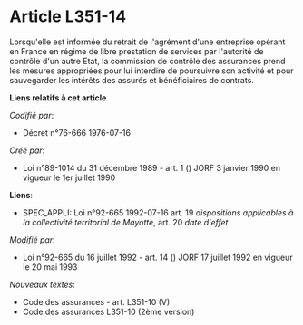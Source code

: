 # Article L351-14

Lorsqu'elle est informée du retrait de l'agrément d'une entreprise opérant en France en régime de libre prestation de
services par l'autorité de contrôle d'un autre Etat, la commission de contrôle des assurances prend les mesures appropriées
pour lui interdire de poursuivre son activité et pour sauvegarder les intérêts des assurés et bénéficiaires de contrats.

**Liens relatifs à cet article**

_Codifié par_:

  - Décret n°76-666 1976-07-16

_Créé par_:

  - Loi n°89-1014 du 31 décembre 1989 - art. 1 () JORF 3 janvier 1990 en vigueur le 1er juillet 1990

**Liens**:

  - SPEC_APPLI: Loi n°92-665 1992-07-16 art. 19 *dispositions applicables à la collectivité territorial de Mayotte*, art. 20 *date d'effet*

_Modifié par_:

  - Loi n°92-665 du 16 juillet 1992 - art. 14 () JORF 17 juillet 1992 en vigueur le 20 mai 1993

_Nouveaux textes_:

  - Code des assurances - art. L351-10 (V)
  - Code des assurances L351-10 (2ème version)
